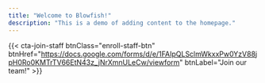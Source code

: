 ```yaml
---
title: "Welcome to Blowfish!"
description: "This is a demo of adding content to the homepage."
---
```

{{< cta-join-staff btnClass="enroll-staff-btn" btnHref="https://docs.google.com/forms/d/e/1FAIpQLSclmWkxxPw0YzV88jpH0Ro0KMTrTV66EtN43z_jNrXmnULeCw/viewform" btnLabel="Join our team!" >}}
